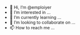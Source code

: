 - 👋 Hi, I’m @emploiyer
- 👀 I’m interested in ...
- 🌱 I’m currently learning ...
- 💞️ I’m looking to collaborate on ...
- 📫 How to reach me ...

<!---
emploiyer/emploiyer is a ✨ special ✨ repository because its `README.md` (this file) appears on your GitHub profile.
You can click the Preview link to take a look at your changes.
--->
